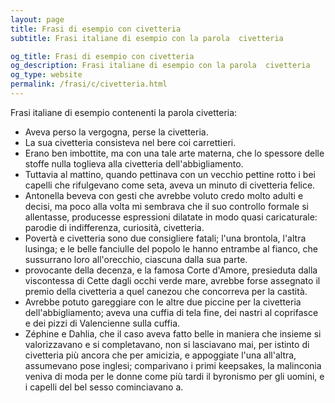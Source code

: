 ```yaml
---
layout: page
title: Frasi di esempio con civetteria 
subtitle: Frasi italiane di esempio con la parola  civetteria

og_title: Frasi di esempio con civetteria 
og_description: Frasi italiane di esempio con la parola  civetteria
og_type: website
permalink: /frasi/c/civetteria.html
---
```


Frasi italiane di esempio contenenti la parola civetteria:


- Aveva perso la vergogna, perse la civetteria.
- La sua civetteria consisteva nel bere coi carrettieri.
- Erano ben imbottite, ma con una tale arte materna, che lo spessore delle stoffe nulla toglieva alla civetteria dell'abbigliamento.
- Tuttavia al mattino, quando pettinava con un vecchio pettine rotto i bei capelli che rifulgevano come seta, aveva un minuto di civetteria felice.
- Antonella beveva con gesti che avrebbe voluto credo molto adulti e decisi, ma poco alla volta mi sembrava che il suo controllo formale si allentasse, producesse espressioni dilatate in modo quasi caricaturale: parodie di indifferenza, curiosità, civetteria.
- Povertà e civetteria sono due consigliere fatali; l'una brontola, l'altra lusinga; e le belle fanciulle del popolo le hanno entrambe al fianco, che sussurrano loro all'orecchio, ciascuna dalla sua parte.
- provocante della decenza, e la famosa Corte d'Amore, presieduta dalla viscontessa di Cette dagli occhi verde mare, avrebbe forse assegnato il premio della civetteria a quel canezou che concorreva per la castità.
- Avrebbe potuto gareggiare con le altre due piccine per la civetteria dell'abbigliamento; aveva una cuffia di tela fine, dei nastri al coprifasce e dei pizzi di Valencienne sulla cuffia.
- Zéphine e Dahlia, che il caso aveva fatto belle in maniera che insieme si valorizzavano e si completavano, non si lasciavano mai, per istinto di civetteria più ancora che per amicizia, e appoggiate l'una all'altra, assumevano pose inglesi; comparivano i primi keepsakes, la malinconia veniva di moda per le donne come più tardi il byronismo per gli uomini, e i capelli del bel sesso cominciavano a.
